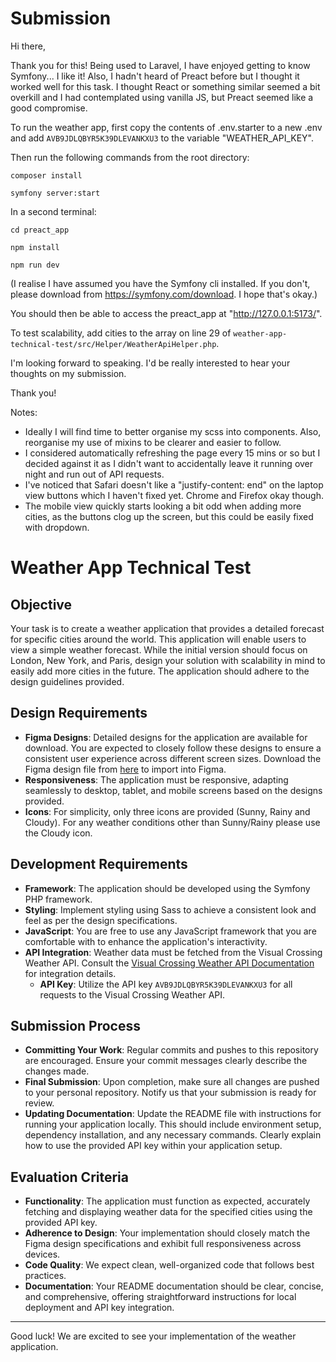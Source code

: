 # Submission

Hi there,

Thank you for this! Being used to Laravel, I have enjoyed getting to know Symfony... I like it! 
Also, I hadn't heard of Preact before but I thought it worked well for this task. I thought React or something similar seemed a bit overkill and I had contemplated using vanilla JS, but Preact seemed like a good compromise.

To run the weather app, first copy the contents of .env.starter to a new .env and add `AVB9JDLQBYR5K39DLEVANKXU3` to the variable "WEATHER_API_KEY". 

Then run the following commands from the root directory:
```
composer install
```
```
symfony server:start
```
In a second terminal:
```
cd preact_app
```
```
npm install
```
```
npm run dev
```
(I realise I have assumed you have the Symfony cli installed. If you don't, please download from https://symfony.com/download. I hope that's okay.)

You should then be able to access the preact_app at "http://127.0.0.1:5173/".

To test scalability, add cities to the array on line 29 of `weather-app-technical-test/src/Helper/WeatherApiHelper.php`. 

I'm looking forward to speaking. I'd be really interested to hear your thoughts on my submission.

Thank you!

Notes:
- Ideally I will find time to better organise my scss into components. Also, reorganise my use of mixins to be clearer and easier to follow.
- I considered automatically refreshing the page every 15 mins or so but I decided against it as I didn't want to accidentally leave it running over night and run out of API requests.
- I've noticed that Safari doesn't like a "justify-content: end" on the laptop view buttons which I haven't fixed yet. Chrome and Firefox okay though.
- The mobile view quickly starts looking a bit odd when adding more cities, as the buttons clog up the screen, but this could be easily fixed with dropdown. 

# Weather App Technical Test

## Objective
Your task is to create a weather application that provides a detailed forecast for specific cities around the world. This application will enable users to view a simple weather forecast. While the initial version should focus on London, New York, and Paris, design your solution with scalability in mind to easily add more cities in the future. The application should adhere to the design guidelines provided.

## Design Requirements
- **Figma Designs**: Detailed designs for the application are available for download. You are expected to closely follow these designs to ensure a consistent user experience across different screen sizes. Download the Figma design file from [here](https://drive.google.com/file/d/1jnkWJ57HbBYl5oXLAc_DA1Ut884hOydP/view?usp=drive_link) to import into Figma.
- **Responsiveness**: The application must be responsive, adapting seamlessly to desktop, tablet, and mobile screens based on the designs provided.
- **Icons**: For simplicity, only three icons are provided (Sunny, Rainy and Cloudy). For any weather conditions other than Sunny/Rainy please use the Cloudy icon.

## Development Requirements
- **Framework**: The application should be developed using the Symfony PHP framework.
- **Styling**: Implement styling using Sass to achieve a consistent look and feel as per the design specifications.
- **JavaScript**: You are free to use any JavaScript framework that you are comfortable with to enhance the application's interactivity.
- **API Integration**: Weather data must be fetched from the Visual Crossing Weather API. Consult the [Visual Crossing Weather API Documentation](https://www.visualcrossing.com/resources/documentation/weather-api/timeline-weather-api/) for integration details.
    - **API Key**: Utilize the API key `AVB9JDLQBYR5K39DLEVANKXU3` for all requests to the Visual Crossing Weather API.

## Submission Process
- **Committing Your Work**: Regular commits and pushes to this repository are encouraged. Ensure your commit messages clearly describe the changes made.
- **Final Submission**: Upon completion, make sure all changes are pushed to your personal repository. Notify us that your submission is ready for review.
- **Updating Documentation**: Update the README file with instructions for running your application locally. This should include environment setup, dependency installation, and any necessary commands. Clearly explain how to use the provided API key within your application setup.

## Evaluation Criteria
- **Functionality**: The application must function as expected, accurately fetching and displaying weather data for the specified cities using the provided API key.
- **Adherence to Design**: Your implementation should closely match the Figma design specifications and exhibit full responsiveness across devices.
- **Code Quality**: We expect clean, well-organized code that follows best practices.
- **Documentation**: Your README documentation should be clear, concise, and comprehensive, offering straightforward instructions for local deployment and API key integration.

---

Good luck! We are excited to see your implementation of the weather application.
